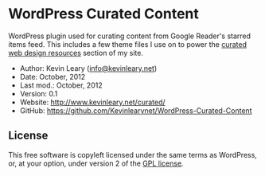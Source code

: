 WordPress Curated Content
=========================

WordPress plugin used for curating content from Google Reader's starred items feed. This includes a few theme files I use on to power the [curated web design resources](http://www.kevinleary.net/curated/) section of my site.

* Author:    Kevin Leary (<info@kevinleary.net>)
* Date:      October, 2012
* Last mod.: October, 2012
* Version:   0.1
* Website:   <http://www.kevinleary.net/curated/>
* GitHub:    <https://github.com/Kevinlearynet/WordPress-Curated-Content>

## License

This free software is copyleft licensed under the same terms as WordPress, or, at your option, under version 2 of the [GPL license](http://wordpress.org/about/gpl/).